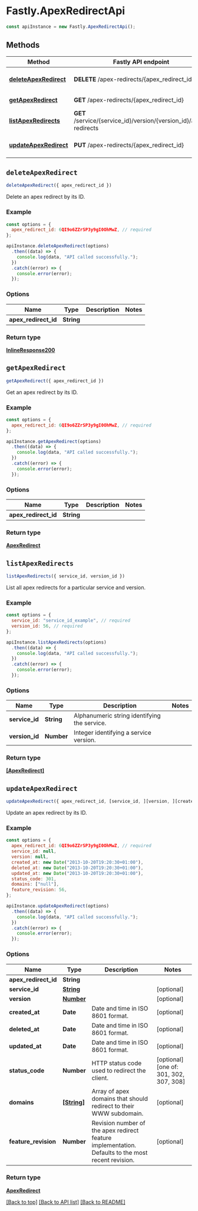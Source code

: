 # Fastly.ApexRedirectApi

```javascript
const apiInstance = new Fastly.ApexRedirectApi();
```
## Methods

Method | Fastly API endpoint | Description
------------- | ------------- | -------------
[**deleteApexRedirect**](ApexRedirectApi.md#deleteApexRedirect) | **DELETE** /apex-redirects/{apex_redirect_id} | Delete an apex redirect
[**getApexRedirect**](ApexRedirectApi.md#getApexRedirect) | **GET** /apex-redirects/{apex_redirect_id} | Get an apex redirect
[**listApexRedirects**](ApexRedirectApi.md#listApexRedirects) | **GET** /service/{service_id}/version/{version_id}/apex-redirects | List apex redirects
[**updateApexRedirect**](ApexRedirectApi.md#updateApexRedirect) | **PUT** /apex-redirects/{apex_redirect_id} | Update an apex redirect


## `deleteApexRedirect`

```javascript
deleteApexRedirect({ apex_redirect_id })
```

Delete an apex redirect by its ID.

### Example

```javascript
const options = {
  apex_redirect_id: 6QI9o6ZZrSP3y9gI0OhMwZ, // required
};

apiInstance.deleteApexRedirect(options)
  .then((data) => {
    console.log(data, "API called successfully.");
  })
  .catch((error) => {
    console.error(error);
  });
```

### Options

Name | Type | Description  | Notes
------------- | ------------- | ------------- | -------------
**apex_redirect_id** | **String** |  |

### Return type

[**InlineResponse200**](InlineResponse200.md)


## `getApexRedirect`

```javascript
getApexRedirect({ apex_redirect_id })
```

Get an apex redirect by its ID.

### Example

```javascript
const options = {
  apex_redirect_id: 6QI9o6ZZrSP3y9gI0OhMwZ, // required
};

apiInstance.getApexRedirect(options)
  .then((data) => {
    console.log(data, "API called successfully.");
  })
  .catch((error) => {
    console.error(error);
  });
```

### Options

Name | Type | Description  | Notes
------------- | ------------- | ------------- | -------------
**apex_redirect_id** | **String** |  |

### Return type

[**ApexRedirect**](ApexRedirect.md)


## `listApexRedirects`

```javascript
listApexRedirects({ service_id, version_id })
```

List all apex redirects for a particular service and version.

### Example

```javascript
const options = {
  service_id: "service_id_example", // required
  version_id: 56, // required
};

apiInstance.listApexRedirects(options)
  .then((data) => {
    console.log(data, "API called successfully.");
  })
  .catch((error) => {
    console.error(error);
  });
```

### Options

Name | Type | Description  | Notes
------------- | ------------- | ------------- | -------------
**service_id** | **String** | Alphanumeric string identifying the service. |
**version_id** | **Number** | Integer identifying a service version. |

### Return type

[**[ApexRedirect]**](ApexRedirect.md)


## `updateApexRedirect`

```javascript
updateApexRedirect({ apex_redirect_id, [service_id, ][version, ][created_at, ][deleted_at, ][updated_at, ][status_code, ][domains, ][feature_revision] })
```

Update an apex redirect by its ID.

### Example

```javascript
const options = {
  apex_redirect_id: 6QI9o6ZZrSP3y9gI0OhMwZ, // required
  service_id: null,
  version: null,
  created_at: new Date("2013-10-20T19:20:30+01:00"),
  deleted_at: new Date("2013-10-20T19:20:30+01:00"),
  updated_at: new Date("2013-10-20T19:20:30+01:00"),
  status_code: 301,
  domains: ["null"],
  feature_revision: 56,
};

apiInstance.updateApexRedirect(options)
  .then((data) => {
    console.log(data, "API called successfully.");
  })
  .catch((error) => {
    console.error(error);
  });
```

### Options

Name | Type | Description  | Notes
------------- | ------------- | ------------- | -------------
**apex_redirect_id** | **String** |  |
**service_id** | [**String**](String.md) |  | [optional]
**version** | [**Number**](Number.md) |  | [optional]
**created_at** | **Date** | Date and time in ISO 8601 format. | [optional]
**deleted_at** | **Date** | Date and time in ISO 8601 format. | [optional]
**updated_at** | **Date** | Date and time in ISO 8601 format. | [optional]
**status_code** | **Number** | HTTP status code used to redirect the client. | [optional] [one of: 301, 302, 307, 308]
**domains** | [**[String]**](String.md) | Array of apex domains that should redirect to their WWW subdomain. | [optional]
**feature_revision** | **Number** | Revision number of the apex redirect feature implementation. Defaults to the most recent revision. | [optional]

### Return type

[**ApexRedirect**](ApexRedirect.md)


[[Back to top]](#) [[Back to API list]](../../README.md#endpoints)
[[Back to README]](../../README.md)

